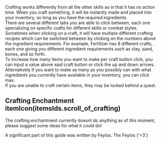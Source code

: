 Crafting works differently from all the other skills as in that it has no action time. When you craft
something, it will be instantly made and placed into your inventory, so long as you have the required
ingredients.
<br />
There are several different tabs you are able to click between, each one specializing on specific crafts for
different skills or combat styles. Sometimes when clicking on a craft, it will have multiple different
crafting recipes which can be switched between by clicking on the numbers above the ingredient requirements.
For example, Fertilizer has 8 different crafts, each one giving you different ingredient requirements such
as clay, sand, bones, and so forth.
<br />
To increase how many items you want to make per craft button click, you can input a value above said craft
button or click the up and down arrows. Alternatively if you want to make as many as you possibly can with
what ingredients you currently have available in your inventory, you can click max.
<br />
If you are unable to craft certain items, they may be locked behind a quest.

## Crafting Enchantment itemIcon(itemsIds.scroll_of_crafting)

The crafting enchantment currently doesnt do anything as of this moment, please suggest some ideas for what it could do!
<p color='gray' fontStyle='oblique'>
	A significant part of this guide was written by Feylos. Thx Feylos {'<3'}
</p>
